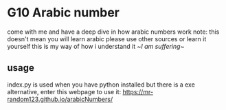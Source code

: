 # G10 Arabic number
come with me and have a deep dive in how arabic numbers work
note: this doesn't mean you will learn arabic please use other
sources or learn it yourself this is my way of how i understand it
~*I am suffering*~
## usage
index.py is used when you have python installed but there is a exe alternative,
enter this webpage to use it: https://mr-random123.github.io/arabicNumbers/
